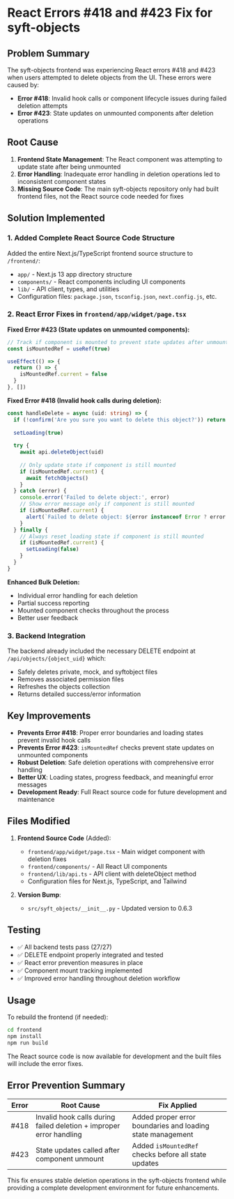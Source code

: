# React Errors #418 and #423 Fix for syft-objects

## Problem Summary

The syft-objects frontend was experiencing React errors #418 and #423 when users attempted to delete objects from the UI. These errors were caused by:

- **Error #418**: Invalid hook calls or component lifecycle issues during failed deletion attempts
- **Error #423**: State updates on unmounted components after deletion operations

## Root Cause

1. **Frontend State Management**: The React component was attempting to update state after being unmounted
2. **Error Handling**: Inadequate error handling in deletion operations led to inconsistent component states
3. **Missing Source Code**: The main syft-objects repository only had built frontend files, not the React source code needed for fixes

## Solution Implemented

### 1. Added Complete React Source Code Structure

Added the entire Next.js/TypeScript frontend source structure to `/frontend/`:
- `app/` - Next.js 13 app directory structure
- `components/` - React components including UI components
- `lib/` - API client, types, and utilities
- Configuration files: `package.json`, `tsconfig.json`, `next.config.js`, etc.

### 2. React Error Fixes in `frontend/app/widget/page.tsx`

**Fixed Error #423 (State updates on unmounted components):**
```typescript
// Track if component is mounted to prevent state updates after unmount
const isMountedRef = useRef(true)

useEffect(() => {
  return () => {
    isMountedRef.current = false
  }
}, [])
```

**Fixed Error #418 (Invalid hook calls during deletion):**
```typescript
const handleDelete = async (uid: string) => {
  if (!confirm('Are you sure you want to delete this object?')) return
  
  setLoading(true)
  
  try {
    await api.deleteObject(uid)
    
    // Only update state if component is still mounted
    if (isMountedRef.current) {
      await fetchObjects()
    }
  } catch (error) {
    console.error('Failed to delete object:', error)
    // Show error message only if component is still mounted
    if (isMountedRef.current) {
      alert(`Failed to delete object: ${error instanceof Error ? error.message : 'Unknown error'}`)
    }
  } finally {
    // Always reset loading state if component is still mounted
    if (isMountedRef.current) {
      setLoading(false)
    }
  }
}
```

**Enhanced Bulk Deletion:**
- Individual error handling for each deletion
- Partial success reporting
- Mounted component checks throughout the process
- Better user feedback

### 3. Backend Integration

The backend already included the necessary DELETE endpoint at `/api/objects/{object_uid}` which:
- Safely deletes private, mock, and syftobject files
- Removes associated permission files
- Refreshes the objects collection
- Returns detailed success/error information

## Key Improvements

- **Prevents Error #418**: Proper error boundaries and loading states prevent invalid hook calls
- **Prevents Error #423**: `isMountedRef` checks prevent state updates on unmounted components
- **Robust Deletion**: Safe deletion operations with comprehensive error handling
- **Better UX**: Loading states, progress feedback, and meaningful error messages
- **Development Ready**: Full React source code for future development and maintenance

## Files Modified

1. **Frontend Source Code** (Added):
   - `frontend/app/widget/page.tsx` - Main widget component with deletion fixes
   - `frontend/components/` - All React UI components
   - `frontend/lib/api.ts` - API client with deleteObject method
   - Configuration files for Next.js, TypeScript, and Tailwind

2. **Version Bump**:
   - `src/syft_objects/__init__.py` - Updated version to 0.6.3

## Testing

- ✅ All backend tests pass (27/27)
- ✅ DELETE endpoint properly integrated and tested
- ✅ React error prevention measures in place
- ✅ Component mount tracking implemented
- ✅ Improved error handling throughout deletion workflow

## Usage

To rebuild the frontend (if needed):
```bash
cd frontend
npm install
npm run build
```

The React source code is now available for development and the built files will include the error fixes.

## Error Prevention Summary

| Error | Root Cause | Fix Applied |
|-------|------------|-------------|
| #418 | Invalid hook calls during failed deletion + improper error handling | Added proper error boundaries and loading state management |
| #423 | State updates called after component unmount | Added `isMountedRef` checks before all state updates |

This fix ensures stable deletion operations in the syft-objects frontend while providing a complete development environment for future enhancements.